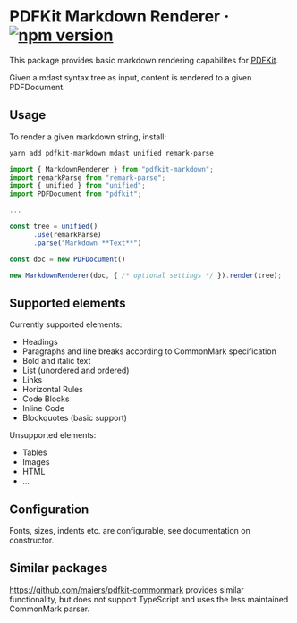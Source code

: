 # PDFKit Markdown Renderer &middot; [![npm version](https://img.shields.io/npm/v/pdfkit-markdown?style=flat)](https://www.npmjs.com/package/pdfkit-markdown)

This package provides basic markdown rendering capabilites for [PDFKit](https://pdfkit.org/).

Given a mdast syntax tree as input, content is rendered to a given PDFDocument.

## Usage

To render a given markdown string, install:

```bash
yarn add pdfkit-markdown mdast unified remark-parse 
```

```typescript
import { MarkdownRenderer } from "pdfkit-markdown";
import remarkParse from "remark-parse";
import { unified } from "unified";
import PDFDocument from "pdfkit";

...

const tree = unified()
      .use(remarkParse)
      .parse("Markdown **Text**")

const doc = new PDFDocument()

new MarkdownRenderer(doc, { /* optional settings */ }).render(tree);
```

## Supported elements

Currently supported elements:

- Headings
- Paragraphs and line breaks according to CommonMark specification
- Bold and italic text
- List (unordered and ordered)
- Links
- Horizontal Rules
- Code Blocks
- Inline Code
- Blockquotes (basic support)

Unsupported elements:
- Tables
- Images
- HTML
- ...

## Configuration

Fonts, sizes, indents etc. are configurable, see documentation on constructor.

## Similar packages

https://github.com/maiers/pdfkit-commonmark provides similar functionality, but does not support TypeScript and uses the less maintained CommonMark parser.